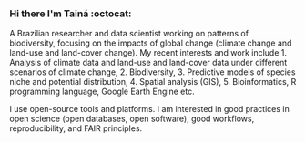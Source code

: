 ### Hi there I'm Tainá :octocat:


A Brazilian researcher and data scientist working on patterns of biodiversity, focusing on the impacts of global change (climate change and land-use and land-cover change). My recent interests and work include 1. Analysis of climate data and land-use and land-cover data under different scenarios of climate change, 2. Biodiversity, 3. Predictive models of species niche and potential distribution, 4. Spatial analysis (GIS), 5. Bioinformatics, R programming language, Google Earth Engine etc.

I use open-source tools and platforms. I am interested in good practices in open science (open databases, open software), good workflows, reproducibility, and FAIR principles.


<!--
<p align="left">
    <img src="https://github-readme-stats.vercel.app/api?username=Tai-Rocha&theme=dracula" alt="claudiaanjos" height="300" width="100">
</p>

<p align="right">
    <img src="https://github-readme-stats.vercel.app/api/top-langs/?username=Tai-Rocha&layout=compact&langs_count=16&theme=dracula&hide=Jupyter%20Notebook,Shell,Handlebars" alt="Tai-Rocha" height="300" width="50">
</p>
<br>
<br>





<!--
**Tai-Rocha/Tai-Rocha** is a ✨ _special_ ✨ repository because its `README.md` (this file) appears on your GitHub profile.

Here are some ideas to get you started:

- 🔭 I’m currently working on ...
- 🌱 I’m currently learning ...
- 👯 I’m looking to collaborate on ...
- 🤔 I’m looking for help with ...
- 💬 Ask me about ...
- 📫 How to reach me: ...
- 😄 Pronouns: ...
- ⚡ Fun fact: ...
-->
